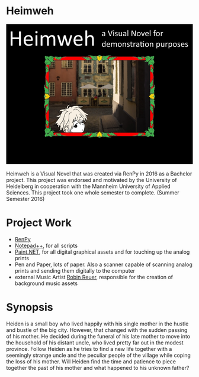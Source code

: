 # Heimweh
![Titlescreen](git_title.jpg)

Heimweh is a Visual Novel that was created via RenPy in 2016 as a Bachelor project.
This project was endorsed and motivated by the University of Heidelberg in cooperation with the Mannheim University of Applied Sciences. This project took one whole semester to complete. (Summer Semester 2016)

# Project Work
- [RenPy](https://www.renpy.org/)
- [Notepad++](https://notepad-plus-plus.org/), for all scripts
- [Paint.NET](https://www.getpaint.net/), for all digital graphical assets and for touching up the analog prints
- Pen and Paper, lots of paper. Also a scanner capable of scanning analog prints and sending them digitally to the computer
- external Music Artist [Robin Reuer](https://soundcloud.com/user-768043655), responsible for the creation of background music assets


# Synopsis
Heiden is a small boy who lived happily with his single mother in the hustle and bustle of the big city. However, that changed with the sudden passing of his mother. He decided during the funeral of his late mother to move into the household of his distant uncle, who lived pretty far out in the modest province.
Follow Heiden as he tries to find a new life together with a seemingly strange uncle and the peculiar people of the village while coping the loss of his mother.
Will Heiden find the time and patience to piece together the past of his mother and what happened to his unknown father?
